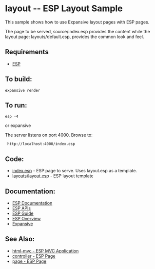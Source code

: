 layout -- ESP Layout Sample
===

This sample shows how to use Expansive layout pages with ESP pages.

The page to be served, source/index.esp provides the content while the
layout page: layouts/default.esp, provides the common look and feel.

Requirements
---
* [ESP](https://embedthis.com/esp/download.html)

To build:
---
    expansive render

To run:
---
    esp -4

or 
    expansive

The server listens on port 4000. Browse to: 
 
     http://localhost:4000/index.esp

Code:
---
* [index.esp](index.esp) - ESP page to serve. Uses layout.esp as a template.
* [layouts/layout.esp](index.esp) - ESP layout template

Documentation:
---
* [ESP Documentation](https://embedthis.com/esp/doc/index.html)
* [ESP APIs](https://embedthis.com/esp/doc/ref/api/esp.html)
* [ESP Guide](https://embedthis.com/esp/doc/users/index.html)
* [ESP Overview](https://embedthis.com/esp/doc/users/using.html)
* [Expansive](https://embedthis.com/expansive/)

See Also:
---
* [html-mvc - ESP MVC Application](../html-mvc/README.md)
* [controller - ESP Page](../controller/README.md)
* [page - ESP Page](../page/README.md)

